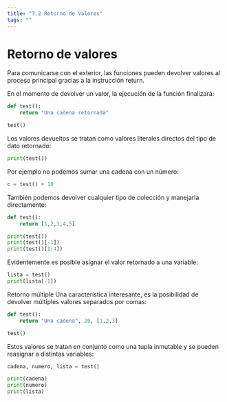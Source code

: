 ```yaml
---
title: "7.2 Retorno de valores"
tags: ""
---
```


# Retorno de valores

Para comunicarse con el exterior, las funciones pueden devolver valores al proceso principal gracias a la instrucción return.

En el momento de devolver un valor, la ejecución de la función finalizará:

```python
def test():
    return "Una cadena retornada"

test()
```

Los valores devueltos se tratan como valores literales directos del tipo de dato retornado:

```python
print(test())
```

Por ejemplo no podemos sumar una cadena con un número:

```python
c = test() + 10
```

También podemos devolver cualquier tipo de colección y manejarla directamente:

```python
def test():
    return [1,2,3,4,5]

print(test())
print(test()[-1])
print(test()[1:4])
```

Evidentemente es posible asignar el valor retornado a una variable:

```python
lista = test()
print(lista[-1])
```

Retorno múltiple
Una característica interesante, es la posibilidad de devolver múltiples valores separados por comas:

```python
def test():
    return "Una cadena", 20, [1,2,3]

test()
```

Estos valores se tratan en conjunto como una tupla inmutable y se pueden reasignar a distintas variables:

```python
cadena, numero, lista = test()

print(cadena)
print(numero)
print(lista)
```
